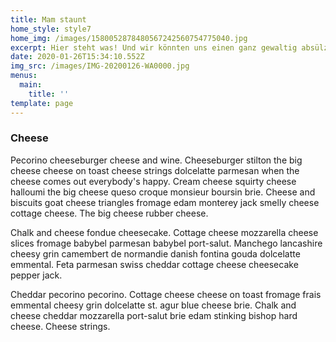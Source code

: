 ```yaml
---
title: Mam staunt
home_style: style7
home_img: /images/1580052878480567242560754775040.jpg
excerpt: Hier steht was! Und wir könnten uns einen ganz gewaltig absülzen.
date: 2020-01-26T15:34:10.552Z
img_src: /images/IMG-20200126-WA0000.jpg
menus:
  main:
    title: ''
template: page
---
```

### Cheese

Pecorino cheeseburger cheese and wine. Cheeseburger stilton the big cheese cheese on toast cheese strings dolcelatte parmesan when the cheese comes out everybody's happy. Cream cheese squirty cheese halloumi the big cheese queso croque monsieur boursin brie. Cheese and biscuits goat cheese triangles fromage edam monterey jack smelly cheese cottage cheese. The big cheese rubber cheese.

Chalk and cheese fondue cheesecake. Cottage cheese mozzarella cheese slices fromage babybel parmesan babybel port-salut. Manchego lancashire cheesy grin camembert de normandie danish fontina gouda dolcelatte emmental. Feta parmesan swiss cheddar cottage cheese cheesecake pepper jack.

Cheddar pecorino pecorino. Cottage cheese cheese on toast fromage frais emmental cheesy grin dolcelatte st. agur blue cheese brie. Chalk and cheese cheddar mozzarella port-salut brie edam stinking bishop hard cheese. Cheese strings.
